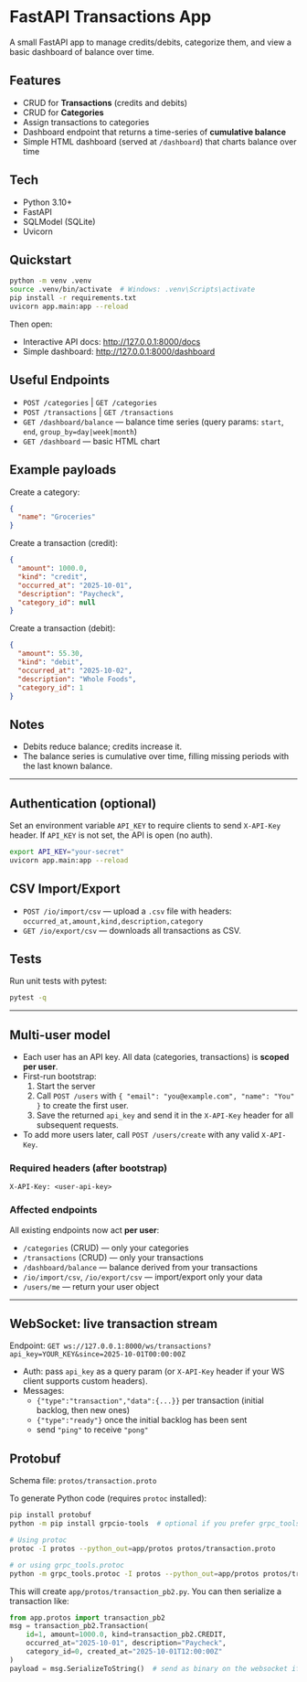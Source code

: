 # FastAPI Transactions App

A small FastAPI app to manage credits/debits, categorize them, and view a basic dashboard of balance over time.

## Features
- CRUD for **Transactions** (credits and debits)
- CRUD for **Categories**
- Assign transactions to categories
- Dashboard endpoint that returns a time-series of **cumulative balance**
- Simple HTML dashboard (served at `/dashboard`) that charts balance over time

## Tech
- Python 3.10+
- FastAPI
- SQLModel (SQLite)
- Uvicorn

## Quickstart

```bash
python -m venv .venv
source .venv/bin/activate  # Windows: .venv\Scripts\activate
pip install -r requirements.txt
uvicorn app.main:app --reload
```

Then open:
- Interactive API docs: http://127.0.0.1:8000/docs
- Simple dashboard:     http://127.0.0.1:8000/dashboard

## Useful Endpoints
- `POST /categories` | `GET /categories`
- `POST /transactions` | `GET /transactions`
- `GET /dashboard/balance` — balance time series (query params: `start`, `end`, `group_by=day|week|month`)
- `GET /dashboard` — basic HTML chart

## Example payloads

Create a category:
```json
{
  "name": "Groceries"
}
```

Create a transaction (credit):
```json
{
  "amount": 1000.0,
  "kind": "credit",
  "occurred_at": "2025-10-01",
  "description": "Paycheck",
  "category_id": null
}
```

Create a transaction (debit):
```json
{
  "amount": 55.30,
  "kind": "debit",
  "occurred_at": "2025-10-02",
  "description": "Whole Foods",
  "category_id": 1
}
```

## Notes
- Debits reduce balance; credits increase it.
- The balance series is cumulative over time, filling missing periods with the last known balance.
---

## Authentication (optional)
Set an environment variable `API_KEY` to require clients to send `X-API-Key` header.
If `API_KEY` is not set, the API is open (no auth).

```bash
export API_KEY="your-secret"
uvicorn app.main:app --reload
```

## CSV Import/Export
- `POST /io/import/csv` — upload a `.csv` file with headers:
  `occurred_at,amount,kind,description,category`
- `GET /io/export/csv` — downloads all transactions as CSV.

## Tests
Run unit tests with pytest:
```bash
pytest -q
```
---

## Multi-user model
- Each user has an API key. All data (categories, transactions) is **scoped per user**.
- First-run bootstrap:
  1. Start the server
  2. Call `POST /users` with `{ "email": "you@example.com", "name": "You" }` to create the first user.
  3. Save the returned `api_key` and send it in the `X-API-Key` header for all subsequent requests.
- To add more users later, call `POST /users/create` with any valid `X-API-Key`.

### Required headers (after bootstrap)
```
X-API-Key: <user-api-key>
```

### Affected endpoints
All existing endpoints now act **per user**:
- `/categories` (CRUD) — only your categories
- `/transactions` (CRUD) — only your transactions
- `/dashboard/balance` — balance derived from your transactions
- `/io/import/csv`, `/io/export/csv` — import/export only your data
- `/users/me` — return your user object
---

## WebSocket: live transaction stream
Endpoint: `GET ws://127.0.0.1:8000/ws/transactions?api_key=YOUR_KEY&since=2025-10-01T00:00:00Z`

- Auth: pass `api_key` as a query param (or `X-API-Key` header if your WS client supports custom headers).
- Messages:
  - `{"type":"transaction","data":{...}}` per transaction (initial backlog, then new ones)
  - `{"type":"ready"}` once the initial backlog has been sent
  - send `"ping"` to receive `"pong"`

## Protobuf
Schema file: `protos/transaction.proto`

To generate Python code (requires `protoc` installed):
```bash
pip install protobuf
python -m pip install grpcio-tools  # optional if you prefer grpc_tools.protoc

# Using protoc
protoc -I protos --python_out=app/protos protos/transaction.proto

# or using grpc_tools.protoc
python -m grpc_tools.protoc -I protos --python_out=app/protos protos/transaction.proto
```

This will create `app/protos/transaction_pb2.py`. You can then serialize a transaction like:
```python
from app.protos import transaction_pb2
msg = transaction_pb2.Transaction(
    id=1, amount=1000.0, kind=transaction_pb2.CREDIT,
    occurred_at="2025-10-01", description="Paycheck",
    category_id=0, created_at="2025-10-01T12:00:00Z"
)
payload = msg.SerializeToString()  # send as binary on the websocket if desired
```

